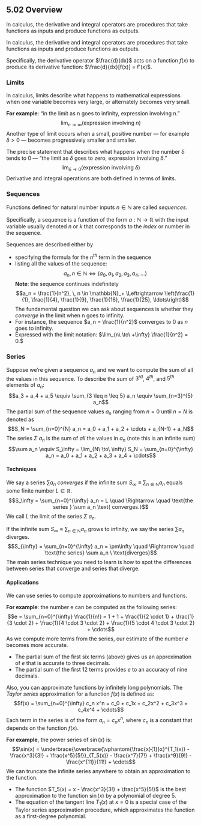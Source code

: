 ## 5.02 Overview
In calculus, the derivative and integral operators are procedures that take functions as inputs and produce functions as outputs.

In calculus, the derivative and integral operators are procedures that take functions as inputs and produce functions as outputs.

Specifically, the derivative operator $\frac{d}{dx}$ acts on a function $f(x)$ to produce its derivative function: $\frac{d}{dx}[f(x)] = f'(x)$.

### Limits
In calculus, limits describe what happens to mathematical expressions when one variable becomes very large, or alternately becomes very small.

**For example**: “in the limit as n goes to infinity, expression involving n.” $$\lim_{n \to \infty} \text{(expression involving } n\text{)}$$
Another type of limit occurs when a small, positive number — for example $\delta > 0$ — becomes progressively smaller and smaller. 

The precise statement that describes what happens when the number $\delta$ tends to 0 — “the limit as $\delta$ goes to zero, expression involving $\delta$.”
$$\lim_{\delta \to 0} \text{(expression involving }\delta\text{)}$$
Derivative and integral operations are both defined in terms of limits.

### Sequences
Functions defined for natural number inputs $n \in \mathbb{N}$ are called _sequences_.

Specifically, a sequence is a function of the form $a : \mathbb{N} → \mathbb{R}$ with the input variable usually denoted $n$ or $k$ that corresponds to the _index_ or number in the sequence.

Sequences are described either by 
- specifying the formula for the $n^{th}$ term in the sequence
- listing all the values of the sequence: $$a_n, n \in \mathbb{N} \Leftrightarrow (a_0, a_1, a_2, a_3, a_4, \ldots)$$
**Note**: the sequence continues indefinitely $$a_n = \frac{1}{n^2}, \, n \in \mathbb{N}_+ \Leftrightarrow \left(\frac{1}{1}, \frac{1}{4}, \frac{1}{9}, \frac{1}{16}, \frac{1}{25}, \ldots\right)$$
The fundamental question we can ask about sequences is whether they _converge_ in the limit when n goes to infinity.
- For instance, the sequence $a_n = \frac{1}{n^2}$ converges to $0$ as $n$ goes to infinity.
- Expressed with the limit notation: $\lim_{n\ \to\ +\infty} \frac{1}{n^2} = 0.$
### Series
Suppose we’re given a sequence $a_n$ and we want to compute the sum of all the values in this sequence. To describe the sum of $3^{rd}$, $4^{th}$, and $5^{th}$ elements of $a_n$: $$a_3 + a_4 + a_5 \equiv \sum_{3 \leq n \leq 5} a_n \equiv \sum_{n=3}^{5} a_n$$
The partial sum of the sequence values $a_n$ ranging from $n = 0$ until $n = N$ is denoted as $$S_N = \sum_{n=0}^{N} a_n = a_0 + a_1 + a_2 + \cdots + a_{N-1} + a_N$$
The series $\Sigma\ a_n$ is the sum of _all_ the values in $a_n$ (note this is an infinite sum) $$\sum a_n \equiv S_\infty = \lim_{N\ \to\ \infty} S_N = \sum_{n=0}^{\infty} a_n = a_0 + a_1 + a_2 + a_3 + a_4 + \cdots$$
#### Techniques
We say a series $\sum a_n$ _converges_ if the infinite sum $S_\infty \equiv \sum_{n \in \mathbb{N}} a_n$ equals some finite number $L \in \mathbb{R}$. $$S_\infty = \sum_{n=0}^{\infty} a_n = L \quad \Rightarrow \quad \text{the series } \sum a_n \text{ converges.}$$We call $L$ the limit of the series $\Sigma\ a_n$.

If the infinite sum $S_{\infty} \equiv \sum_{n \in \mathbb{N}} a_n$ grows to infinity, we say the series $\sum a_n$ diverges.
$$S_{\infty} = \sum_{n=0}^{\infty} a_n = \pm\infty \quad \Rightarrow \quad \text{the series} \sum a_n \ \text{diverges}$$
The main series technique you need to learn is how to spot the differences between series that converge and series that diverge.

#### Applications
We can use series to compute approximations to numbers and functions.

**For example**: the number e can be computed as the following series: $$e = \sum_{n=0}^{\infty} \frac{1}{n!} = 1 + 1 + \frac{1}{2 \cdot 1} + \frac{1}{3 \cdot 2} + \frac{1}{4 \cdot 3 \cdot 2} + \frac{1}{5 \cdot 4 \cdot 3 \cdot 2} + \cdots$$
As we compute more terms from the series, our estimate of the number $e$ becomes more accurate.
- The partial sum of the first six terms (above) gives us an approximation of $e$ that is accurate to three decimals.
- The partial sum of the first 12 terms provides $e$ to an accuracy of nine decimals.

Also, you can approximate functions by infinitely long polynomials. The _Taylor series_ approximation for a function $f(x)$ is defined as: $$f(x) = \sum_{n=0}^{\infty} c_n x^n = c_0 + c_1x + c_2x^2 + c_3x^3 + c_4x^4 + \cdots$$
Each term in the series is of the form $a_n = c_nx^n$, where $c_n$ is a constant that depends on the function $f(x)$.

**For example**, the power series of $\sin(x)$ is: $$\sin(x) = \underbrace{\overbrace{\vphantom{\frac{x}{1}}x}^{T_1(x)} - \frac{x^3}{3!} + \frac{x^5}{5!}}_{T_5(x)} - \frac{x^7}{7!} + \frac{x^9}{9!} - \frac{x^{11}}{11!} + \cdots$$
We can truncate the infinite series anywhere to obtain an approximation to the function.
- The function $T_5(x) = x - \frac{x^3}{3!} + \frac{x^5}{5!}$ is the best approximation to the function $\sin(x)$ by a polynomial of degree $5$.
- The equation of the tangent line $T_1(x)$ at $x = 0$ is a special case of the Taylor series approximation procedure, which approximates the function as a first-degree polynomial.